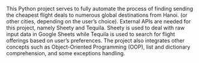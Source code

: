 This Python project serves to fully automate the process of finding sending the cheapest flight deals to numerous global destinations from Hanoi. (or other cities, depending on the user’s choice). External APIs are needed for this project, namely Sheety and Tequila. Sheety is used to deal with raw input data in Google Sheets while Tequila is used to search for flight offerings based on user’s preferences. The project also integrates other concepts such as Object-Oriented Programming (OOP), list and dictionary comprehension, and some exceptions handling.
